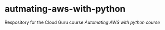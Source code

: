 # autmating-aws-with-python
Respository for the  Cloud Guru course *Automating AWS with python course*
